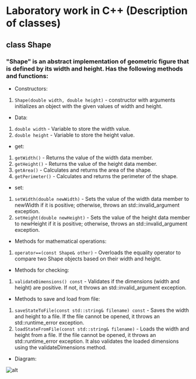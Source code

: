 # Laboratory work in C++ (Description of classes)
## class Shape
### "Shape" is an abstract implementation of geometric figure that is defined by its width and height. Has the following methods and functions:
- Constructors:
1. `Shape(double width, double height)` - constructor with arguments initializes an object with the given values of width and height.
- Data:
1. `double width` - Variable to store the width value.
2. `double height` - Variable to store the height value.
- get:
1. `getWidth()` - Returns the value of the width data member.
2. `getHeight()` - Returns the value of the height data member.
3. `getArea()` - Calculates and returns the area of the shape.
4. `getPerimeter()` - Calculates and returns the perimeter of the shape.
- set:
1. `setWidth(double newWidth)` - Sets the value of the width data member to newWidth if it is positive; otherwise, throws an std::invalid_argument exception.
2. `setHeight(double newHeight)` - Sets the value of the height data member to newHeight if it is positive; otherwise, throws an std::invalid_argument exception.
- Methods for mathematical operations:
1. `operator==(const Shape& other)` - Overloads the equality operator to compare two Shape objects based on their width and height.
- Methods for checking:
1. `validateDimensions() const` - Validates if the dimensions (width and height) are positive. If not, it throws an std::invalid_argument exception.
- Methods to save and load from file:
1. `saveStateToFile(const std::string& filename) const` - Saves the width and height to a file. If the file cannot be opened, it throws an std::runtime_error exception.
2. `loadStateFromFile(const std::string& filename)` - Loads the width and height from a file. If the file cannot be opened, it throws an std::runtime_error exception. It also validates the loaded dimensions using the validateDimensions method.
- Diagram:

![alt]()
